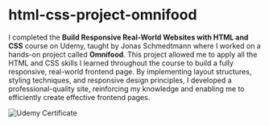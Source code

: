 # html-css-project-omnifood

I completed the **Build Responsive Real-World Websites with HTML and CSS** course on Udemy, taught by Jonas Schmedtmann where I worked on a hands-on project called **Omnifood**. This project allowed me to apply all the HTML and CSS skills I learned throughout the course to build a fully responsive, real-world frontend page. By implementing layout structures, styling techniques, and responsive design principles, I developed a professional-quality site, reinforcing my knowledge and enabling me to efficiently create effective frontend pages.

![Udemy Certificate]((html-css-certificate.pdf) "Udemy Certificate")
